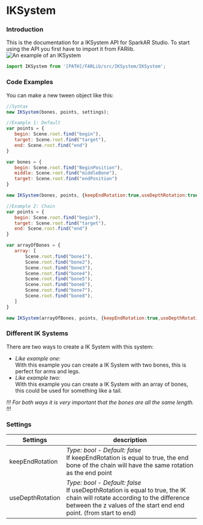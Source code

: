 # IKSystem
### Introduction
This is the documentation for a IKSystem API for SparkAR Studio. To start using the API you first have to import it from FARlib.
![An example of an IKSystem](https://github.com/ypmits/ARrrrLib/blob/develop/images/IK_structure.png?raw=true)

```javascript
import IKSystem from '[PATH]/FARLib/src/IKSystem/IKSystem';
```

### Code Examples
You can make a new tween object like this:
```javascript
//Syntax
new IKSystem(bones, points, settings);

//Example 1: Default
var points = {
   begin: Scene.root.find("begin"),
   target: Scene.root.find("target"),
   end: Scene.root.find("end")
}

var bones = {
   begin: Scene.root.find("BeginPosition"),
   middle: Scene.root.find("middleBone"),
   target: Scene.root.find("endPosition")
}

new IKSystem(bones, points, {keepEndRotation:true,useDepthRotation:true});

//Example 2: Chain
var points = {
   begin: Scene.root.find("begin"),
   target: Scene.root.find("target"),
   end: Scene.root.find("end")
}

var arrayOfBones = {
   array: [
       Scene.root.find("bone1"),
       Scene.root.find("bone2"),
       Scene.root.find("bone3"),
       Scene.root.find("bone4"),
       Scene.root.find("bone5"),
       Scene.root.find("bone6"),
       Scene.root.find("bone7"),
       Scene.root.find("bone8"),
   ]
}

new IKSystem(arrayOfBones, points, {keepEndRotation:true,useDepthRotation:true});
```

### Different IK Systems
There are two ways to create a IK System with this system:
- *Like example one:* <br> With this example you can create a IK System with two bones, this is perfect for arms and legs.
- *Like example two:* <br> With this example you can create a IK System with an array of bones, this could be used for something like a tail.

*!!! For both ways it is very important that the bones are all the same length. !!!*


### Settings

Settings | description
--- | ---
keepEndRotation | *Type: bool - Default: false* <br> If keepEndRotation is equal to true, the end bone of the chain will have the same rotation as the end point
useDepthRotation | *Type: bool - Default: false* <br> If useDepthRotation is equal to true, the IK chain will rotate according to the difference between the z values of the start end end point.  (from start to end)
